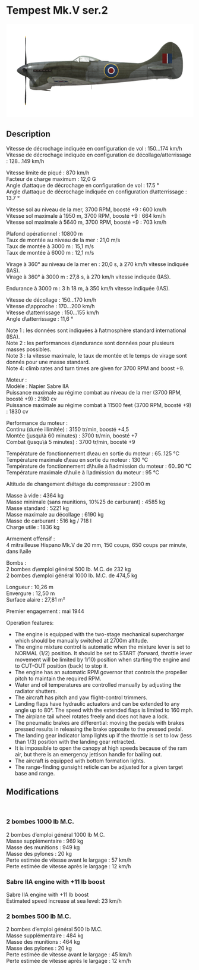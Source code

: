 # Tempest Mk.V ser.2  
  
![tempestmkvs2](../images/tempestmkvs2.png)  
  
## Description  
  
Vitesse de décrochage indiquée en configuration de vol : 150...174 km/h  
Vitesse de décrochage indiquée en configuration de décollage/atterrissage : 128...149 km/h  
  
Vitesse limite de piqué : 870 km/h  
Facteur de charge maximum : 12,0 G  
Angle d\attaque de décrochage en configuration de vol : 17.5 °  
Angle d\attaque de décrochage indiquée en configuration d\atterrissage : 13.7 °  
  
Vitesse sol au niveau de la mer, 3700 RPM, boosté +9 : 600 km/h  
Vitesse sol maximale à 1950 m, 3700 RPM, boosté +9 : 664 km/h  
Vitesse sol maximale à 5640 m, 3700 RPM, boosté +9 : 703 km/h  
  
Plafond opérationnel : 10800 m  
Taux de montée au niveau de la mer : 21,0 m/s  
Taux de montée à 3000 m : 15,1 m/s  
Taux de montée à 6000 m : 12,1 m/s  
  
Virage à 360° au niveau de la mer en : 20,0 s, à 270 km/h vitesse indiquée (IAS).  
Virage à 360° à 3000 m : 27,8 s, à 270 km/h vitesse indiquée (IAS).  
  
Endurance à 3000 m : 3 h 18 m, à 350 km/h vitesse indiquée (IAS).  
  
Vitesse de décollage : 150...170 km/h  
Vitesse d\approche : 170...200 km/h  
Vitesse d\atterrissage : 150...155 km/h  
Angle d\atterrissage : 11,6 °  
  
Note 1 : les données sont indiquées à l\atmosphère standard international (ISA).  
Note 2 : les performances d\endurance sont données pour plusieurs masses possibles.  
Note 3 : la vitesse maximale, le taux de montée et le temps de virage sont donnés pour une masse standard.  
Note 4: climb rates and turn times are given for 3700 RPM and boost +9.  
  
Moteur :  
Modèle : Napier Sabre IIA  
Puissance maximale au régime combat au niveau de la mer (3700 RPM, boosté +9) : 2180 cv  
Puissance maximale au régime combat à 11500 feet (3700 RPM, boosté +9) : 1830 cv  
  
Performance du moteur :  
Continu (durée illimitée) : 3150 tr/min, boosté +4,5  
Montée (jusqu\à 60 minutes) : 3700 tr/min, boosté +7  
Combat (jusqu\à 5 minutes) : 3700 tr/min, boosté +9  
  
Température de fonctionnement d\eau en sortie du moteur : 65..125 °C  
Température maximale d\eau en sortie du moteur : 130 °C  
Température de fonctionnement d\huile à l\admission du moteur : 60..90 °C  
Température maximale d\huile à l\admission du moteur : 95 °C  
  
Altitude de changement d\étage du compresseur : 2900 m  
  
Masse à vide : 4364 kg  
Masse minimale (sans munitions, 10%25 de carburant) : 4585 kg  
Masse standard : 5221 kg  
Masse maximale au décollage : 6190 kg  
Masse de carburant : 516 kg / 718 l  
Charge utile : 1836 kg  
  
Armement offensif :  
4 mitrailleuse Hispano Mk.V de 20 mm, 150 coups, 650 coups par minute, dans l\aile  
  
Bombs :  
2 bombes d\emploi général 500 lb. M.C. de 232 kg  
2 bombes d\emploi général 1000 lb. M.C. de 474,5 kg  
  
Longueur : 10,26 m  
Envergure : 12,50 m  
Surface alaire : 27,81 m²  
  
Premier engagement : mai 1944  
  
Operation features:  
- The engine is equipped with the two-stage mechanical supercharger which should be manually switched at 2700m altitude.  
- The engine mixture control is automatic when the mixture lever is set to NORMAL (1/2) position. It should be set to START (forward, throttle lever movement will be limited by 1/10) position when starting the engine and to CUT-OUT position (back) to stop it.  
- The engine has an automatic RPM governor that controls the propeller pitch to maintain the required RPM.   
- Water and oil temperatures are controlled manually by adjusting the radiator shutters.  
- The aircraft has pitch and yaw flight-control trimmers.  
- Landing flaps have hydraulic actuators and can be extended to any angle up to 80°. The speed with the extended flaps is limited to 160 mph.  
- The airplane tail wheel rotates freely and does not have a lock.  
- The pneumatic brakes are differential: moving the pedals with brakes pressed results in releasing the brake opposite to the pressed pedal.  
- The landing gear indicator lamp lights up if the throttle is set to low (less than 1/3) position with the landing gear retracted.  
- It is impossible to open the canopy at high speeds because of the ram air, but there is an emergency jettison handle for bailing out.  
- The aircraft is equipped with bottom formation lights.  
- The range-finding gunsight reticle can be adjusted for a given target base and range.  
  
## Modifications  
  ﻿
  
### 2 bombes 1000 lb M.C.  
  
2 bombes d’emploi général 1000 lb M.C.  
Masse supplémentaire : 969 kg  
Masse des munitions : 949 kg  
Masse des pylones : 20 kg  
Perte estimée de vitesse avant le largage : 57 km/h  
Perte estimée de vitesse après le largage : 12 km/h  ﻿
  
### Sabre IIA engine with +11 lb boost  
  
Sabre IIA engine with +11 lb boost  
Estimated speed increase at sea level: 23 km/h  ﻿
  
### 2 bombes 500 lb M.C.  
  
2 bombes d’emploi général 500 lb M.C.  
Masse supplémentaire : 484 kg  
Masse des munitions : 464 kg  
Masse des pylones : 20 kg  
Perte estimée de vitesse avant le largage : 45 km/h  
Perte estimée de vitesse après le largage : 12 km/h  